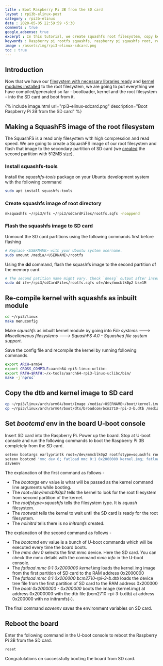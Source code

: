 ```yaml
---
title : Boot Raspberry Pi 3B from the SD card
layout : rpi3b-elinux-post
category : rpi3b-elinux
date : 2020-05-05 22:59:59 +5:30
comments : true
google_adsense: true
excerpt : In this tutorial, we create squashfs root filesystem, copy kernel, filesystem and dtb to the SD card. We modify U-boot env variables so that the Linux kernel and the filesystem boots from the SD card.
keywords : Raspberry pi rootfs squashfs, raspberry pi squashfs root, raspberry pi squashfs, mksquashfs root, squashfs root mount, root squashfs format, raspberry pi boot from sd card, raspberry pi 3 boot from sd card
image : /assets/img/rpi3-elinux-sdcard.png
toc : true
---
```

## Introduction
Now that we have our [filesystem with necessary libraries ready](/rpi3b-elinux/embedded-linux-rpi3-090-busybox-sharedlib.html) and [kernel modules installed](/rpi3b-elinux/embedded-linux-rpi3-065-linux-modules-install.html) to the root filesystem, we are going to put everything we have compiled/generated so far - bootloader, kernel and the root filesystem - into the SD card and boot from it.

{% include image.html url="rpi3-elinux-sdcard.png" description="Boot Raspberry Pi 3B from the SD card" %}
## Making a SquashFS image of the root filesystem
The SquashFS is a read only filesystem with high compression and read speed. We are going to create a SquashFS image of our root filesystem and flash that image to the secondary partition of SD card (we [created](/rpi3b-elinux/embedded-linux-rpi3-030-boot-process.html#copy-the-files-to-sd-card) the second partition with 512MB size).

### Install squashfs-tools
Install the *squashfs-tools* package on your Ubuntu development system with the following command
```bash
sudo apt install squashfs-tools
```
### Create squashfs image of root directory
```bash
mksquashfs ~/rpi3/nfs ~/rpi3/sdCardFiles/rootfs.sqfs -noappend
```
### Flash the squashfs image to SD card
Unmount the SD card partitions using the following commands first before flashing
```bash
# Replace <USERNAME> with your Ubuntu system username.
sudo umount /media/<USERNAME>/rootfs
```
Using the **dd** command, flash the squashfs image to the second partition of the memory card.
```bash
# The second patition name might vary. Check `dmesg` output after inserting the SD card into the system.
sudo dd if=~/rpi3/sdCardFiles/rootfs.sqfs of=/dev/mmcblk0p2 bs=1M
```
## Re-compile kernel with squashfs as inbuilt module
```bash
cd ~/rpi3/linux
make menuconfig
```
Make *squashfs* as inbuilt kernel module by going into *File systems ---> Miscellaneous filesystems ---> SquashFS 4.0 - Squashed file system support*.

Save the config file and recompile the kernel by running following commands.
```bash
export ARCH=arm64
export CROSS_COMPILE=aarch64-rpi3-linux-uclibc-
export PATH=$PATH:~/x-tools/aarch64-rpi3-linux-uclibc/bin/
make -j`nproc`
```

## Copy the dtb and kernel image to SD card
```bash
cp ~/rpi3/linux/arch/arm64/boot/Image /media/<USERNAME>/boot/kernel.img
cp ~/rpi3/linux/arch/arm64/boot/dts/broadcom/bcm2710-rpi-3-b.dtb /media/<USERNAME>/boot/
```
## Set *bootcmd* env in the board U-boot console
Insert SD card into the Raspberry Pi. Power up the board. Stop at U-boot console and run the following commands to boot the Raspberry Pi 3B completely from the SD card.
```bash
setenv bootargs earlyprintk root=/dev/mmcblk0p2 rootfstype=squashfs rootwait noinitrd
setenv bootcmd 'mmc dev 0; fatload mmc 0:1 0x2000000 kernel.img; fatload mmc 0:1 0x200000 bcm2710-rpi-3-b.dtb; booti 0x2000000 - 0x200000;'
saveenv
```
The explanation of the first command as follows -
 - The *bootargs* env value is what will be passed as the kernel command line arguments while booting.
 - The *root=/dev/mmcblk0p2* tells the kernel to look for the root filesystem from second partition of the kernel.
 - The *rootfstype=squashfs* tells the filesystem type. It is *squash* filesystem.
 - The *rootwait* tells the kernel to wait until the SD card is ready for the root filesystem.
 - The *noinitrd* tells there is no *initramfs* created.


The explanation of the second command as follows -
 - The *bootcmd* env value is a bunch of U-boot commands which will be executed every time the board boots.
 - The *mmc dev 0* selects the first mmc device. Here the SD card. You can check the mmc details with the command *mmc info* in the U-boot console.
 - The *fatload mmc 0:1 0x2000000 kernel.img* loads the kernel.img image from the first partition of SD card to the RAM address 0x2000000
 - The *fatload mmc 0:1 0x200000 bcm2710-rpi-3-b.dtb* loads the device tree file from the first partition of SD card to the RAM address 0x200000
 - The *booti 0x2000000 - 0x200000* boots the image (kernel.img) at address 0x2000000 with the dtb file (bcm2710-rpi-3-b.dtb) at address 0x200000 with no initramfs(*-*).

The final command *saveenv* saves the environment variables on SD card.
## Reboot the board
Enter the following command in the U-boot console to reboot the Raspberry Pi 3B from the SD card.
```bash
reset
```
Congratulations on successfully booting the board from SD card.
